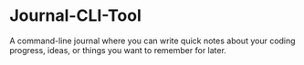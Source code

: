 # Journal-CLI-Tool
A command-line journal where you can write quick notes about your coding progress, ideas, or things you want to remember for later.
